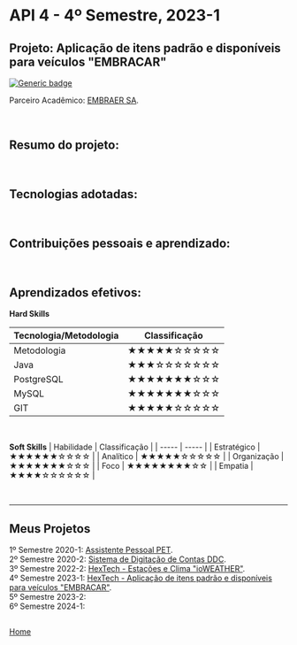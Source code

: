 # API 4 - 4º Semestre, 2023-1

## Projeto: Aplicação de itens padrão e disponíveis para veículos "EMBRACAR"

[![Generic badge](https://img.shields.io/badge/GitHub-Repositório-blue.svg)](https://github.com/GroupHextech/HEXTECH-API4sem)

Parceiro Acadêmico: [EMBRAER SA](https://embraer.com/br/pt).

<br>

## Resumo do projeto:

<!-- IACIT é uma empresa brasileira, fundada em 1986, São 36 anos de experiência que começaram com a prestação de suporte técnico à Tecnasa, fabricante de equipamentos para o segmento de navegação aérea. Com capacitação tecnológica para o desenvolvimento de produtos e sistemas aplicados às áreas de Auxílio do Controle e do Tráfego Aéreo e Marítimo; Defesa e Segurança Pública; Fábrica de Software; Meteorologia; Pesquisa, Desenvolvimento e Inovação; Telemetria e Agronegócio.

O problema apresentado é a necessidade em armazenar os dados das estações em um banco de dados e a partir destes dados conseguir gertar relátorios e gráficos a seus clientes. -->
<br/>

## Tecnologias adotadas:

<!-- Adotado pelo grupo a criação de um sistema WEB com back-end JAVA (com JPA, Thymeleaf e Hibernate) e base de dados PostgreSQL. O sistema permite a criação de cadastro de novas estações, cliente e visualização de gráfico a partir dos dados já em banco.

Para a metodologid de desenvolvimento e tarefas utilizamos o [Atlassian JIRA](https://www.atlassian.com/br/software/jira)
Espaço da [HEXTECH](https://fatecbdsjc.atlassian.net/jira/software/projects/FHTAPI3SEM/boards/1), ferramenta que nos proporcionou a documentação das atividades e meetings, distribuição de tarefas e burdown.

> OBS: Material ainda em andamento, sem evidências do item em funcionamento -->
<br/>

## Contribuições pessoais e aprendizado:

<!-- Para esta API atribui a responsábilidade para dois papeis o de desenvolvedor e o de SCRUM MASTER da equipe pela primeira vez.
Tais tarefas me trouxeram maturidade para o desenvolvimento e também conhecimento para analisar, planejar e separar as tarefas de cada menbro dentro da atividade proposta e tempo.

Utlização de materiais e estudos novos como JPA, Thymeleaf, PostgreSQL, Maven, Spring Boot e outros itens que foram necessários aumentar o tempo de estudo para poder entender e executar com as melhores prática. -->
<br/>

## Aprendizados efetivos:

**Hard Skills**

| Tecnologia/Metodologia | Classificação|
| ----- | ----- |
| Metodologia | ★★★★★☆☆☆☆☆ |
| Java | ★★★☆☆☆☆☆☆☆ |
| PostgreSQL | ★★★★★★★☆☆☆ |
| MySQL | ★★★★★★★☆☆☆ |
| GIT | ★★★★★☆☆☆☆☆ |

<br/>

**Soft Skills**
| Habilidade | Classificação |
| ----- | ----- |
| Estratégico | ★★★★★★☆☆☆☆ |
| Analítico | ★★★★★☆☆☆☆☆ |
| Organização | ★★★★★★★☆☆☆ |
| Foco | ★★★★★★★★☆☆ |
| Empatia | ★★★★☆☆☆☆☆☆ |

<br/>

---

## Meus Projetos

1º Semestre 2020-1: [Assistente Pessoal PET](./sem1_api.md). <br/>
2º Semestre 2020-2: [Sistema de Digitação de Contas DDC](./sem2_api.md). <br/>
3º Semestre 2022-2: [HexTech - Estações e Clima "ioWEATHER"](./sem3_api.md). <br/>
4º Semestre 2023-1: [HexTech - Aplicação de itens padrão e disponíveis para veículos "EMBRACAR"](./sem4_api.md). <br/>
5º Semestre 2023-2: <br/>
6º Semestre 2024-1: <br/>

## 

[Home](../README.md)